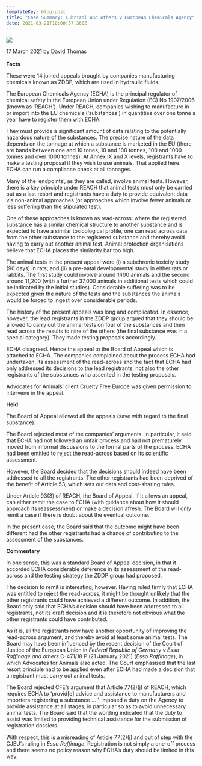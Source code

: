 ```yaml
---
templateKey: blog-post
title: "Case Summary: Lubrizol and others v European Chemicals Agency"
date: 2021-03-21T10:00:57.360Z
---
```

![](/img/blog-picjpg.jpg)

17 March 2021 by David Thomas \
\
**Facts**

These were 14 joined appeals brought by companies manufacturing chemicals known as ZDDP, which are used in hydraulic fluids.

The European Chemicals Agency (ECHA) is the principal regulator of chemical safety in the European Union under Regulation (EC) No 1907/2006 (known as ‘REACH’). Under REACH, companies wishing to manufacture in or import into the EU chemicals (‘substances’) in quantities over one tonne a year have to register them with ECHA.

They must provide a significant amount of data relating to the potentially hazardous nature of the substances. The precise nature of the data depends on the tonnage at which a substance is marketed in the EU (there are bands between one and 10 tones, 10 and 100 tonnes, 100 and 1000 tonnes and over 1000 tonnes). At Annex IX and X levels, registrants have to make a testing proposal if they wish to use animals. That applied here. ECHA can run a compliance check at all tonnages.

Many of the ‘endpoints’, as they are called, involve animal tests. However, there is a key principle under REACH that animal tests must only be carried out as a last resort and registrants have a duty to provide equivalent data via non-animal approaches (or approaches which involve fewer animals or less suffering than the stipulated test).

One of these approaches is known as read-across: where the registered substance has a similar chemical structure to another substance and is expected to have a similar toxicological profile, one can read across data from the other substance to the registered substance and thereby avoid having to carry out another animal test. Animal protection organisations believe that ECHA places the similarity bar too high.

The animal tests in the present appeal were (i) a subchronic toxicity study (90 days) in rats; and (ii) a pre-natal developmental study in either rats or rabbits. The first study could involve around 1400 animals and the second around 11,200 (with a further 37,000 animals in additional tests which could be indicated by the initial studies). Considerable suffering was to be expected given the nature of the tests and the substances the animals would be forced to ingest over considerable periods.

The history of the present appeals was long and complicated. In essence, however, the lead registrants in the ZDDP group argued that they should be allowed to carry out the animal tests on four of the substances and then read across the results to nine of the others (the final substance was in a special category). They made testing proposals accordingly.

ECHA disagreed. Hence the appeal to the Board of Appeal which is attached to ECHA. The companies complained about the process ECHA had undertaken, its assessment of the read-across and the fact that ECHA had only addressed its decisions to the lead registrants, not also the other registrants of the substances who assented in the testing proposals.

Advocates for Animals’ client Cruelty Free Europe was given permission to intervene in the appeal.

**Held**

The Board of Appeal allowed all the appeals (save with regard to the final substance).

The Board rejected most of the companies’ arguments. In particular, it said that ECHA had not followed an unfair process and had not prematurely moved from informal discussions to the formal parts of the process. ECHA had been entitled to reject the read-across based on its scientific assessment.

However, the Board decided that the decisions should indeed have been addressed to all the registrants. The other registrants had been deprived of the benefit of Article 53, which sets out data and cost-sharing rules.

Under Article 93(3) of REACH, the Board of Appeal, if it allows an appeal, can either remit the case to ECHA (with guidance about how it should approach its reassessment) or make a decision afresh. The Board will only remit a case if there is doubt about the eventual outcome.

In the present case, the Board said that the outcome might have been different had the other registrants had a chance of contributing to the assessment of the substances.

**Commentary**

In one sense, this was a standard Board of Appeal decision, in that it accorded ECHA considerable deference in its assessment of the read-across and the testing strategy the ZDDP group had proposed.

The decision to remit is interesting, however. Having ruled firmly that ECHA was entitled to reject the read-across, it might be thought unlikely that the other registrants could have achieved a different outcome. In addition, the Board only said that ECHA’s decision should have been addressed to all registrants, not its draft decision and it is therefore not obvious what the other registrants could have contributed.

As it is, all the registrants now have another opportunity of improving the read-across argument, and thereby avoid at least some animal tests. The Board may have been influenced by the recent decision of the Court of Justice of the European Union in *Federal Republic of Germany v Esso Raffinage and others* C-471/18 P (21 January 2021) (*Esso Raffinage*), in which Advocates for Animals also acted. The Court emphasised that the last resort principle had to be applied even after ECHA had made a decision that a registrant must carry out animal tests.

The Board rejected CFE’s argument that Article 77(2)(j) of REACH, which requires ECHA to ‘provid\[e] advice and assistance to manufacturers and importers registering a substance … ’, imposed a duty on the Agency to provide assistance at all stages, in particular so as to avoid unnecessary animal tests. The Board said that the wording indicated that the duty to assist was limited to providing technical assistance for the submission of registration dossiers.

With respect, this is a misreading of Article 77(2)(j) and out of step with the CJEU’s ruling in *Esso Raffinage*. Registration is not simply a one-off process and there seems no policy reason why ECHA’s duty should be limited in this way.